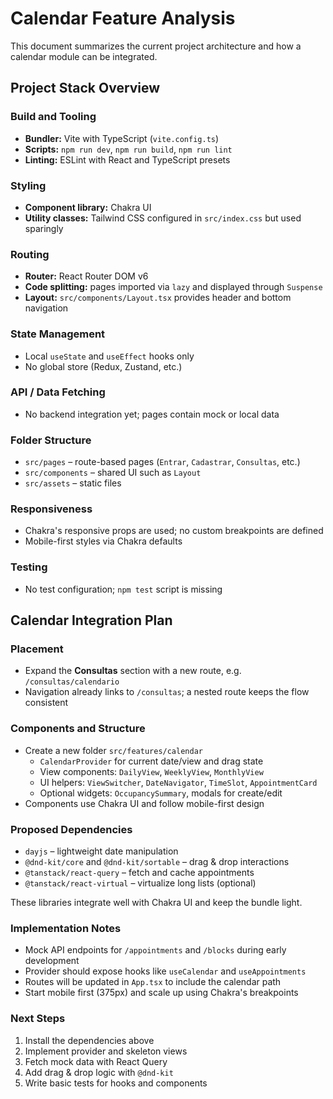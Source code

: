 # Calendar Feature Analysis

This document summarizes the current project architecture and how a calendar module can be integrated.

## Project Stack Overview

### Build and Tooling
- **Bundler:** Vite with TypeScript (`vite.config.ts`)
- **Scripts:** `npm run dev`, `npm run build`, `npm run lint`
- **Linting:** ESLint with React and TypeScript presets

### Styling
- **Component library:** Chakra UI
- **Utility classes:** Tailwind CSS configured in `src/index.css` but used sparingly

### Routing
- **Router:** React Router DOM v6
- **Code splitting:** pages imported via `lazy` and displayed through `Suspense`
- **Layout:** `src/components/Layout.tsx` provides header and bottom navigation

### State Management
- Local `useState` and `useEffect` hooks only
- No global store (Redux, Zustand, etc.)

### API / Data Fetching
- No backend integration yet; pages contain mock or local data

### Folder Structure
- `src/pages` – route-based pages (`Entrar`, `Cadastrar`, `Consultas`, etc.)
- `src/components` – shared UI such as `Layout`
- `src/assets` – static files

### Responsiveness
- Chakra's responsive props are used; no custom breakpoints are defined
- Mobile-first styles via Chakra defaults

### Testing
- No test configuration; `npm test` script is missing

## Calendar Integration Plan

### Placement
- Expand the **Consultas** section with a new route, e.g. `/consultas/calendario`
- Navigation already links to `/consultas`; a nested route keeps the flow consistent

### Components and Structure
- Create a new folder `src/features/calendar`
  - `CalendarProvider` for current date/view and drag state
  - View components: `DailyView`, `WeeklyView`, `MonthlyView`
  - UI helpers: `ViewSwitcher`, `DateNavigator`, `TimeSlot`, `AppointmentCard`
  - Optional widgets: `OccupancySummary`, modals for create/edit
- Components use Chakra UI and follow mobile-first design

### Proposed Dependencies
- `dayjs` – lightweight date manipulation
- `@dnd-kit/core` and `@dnd-kit/sortable` – drag & drop interactions
- `@tanstack/react-query` – fetch and cache appointments
- `@tanstack/react-virtual` – virtualize long lists (optional)

These libraries integrate well with Chakra UI and keep the bundle light.

### Implementation Notes
- Mock API endpoints for `/appointments` and `/blocks` during early development
- Provider should expose hooks like `useCalendar` and `useAppointments`
- Routes will be updated in `App.tsx` to include the calendar path
- Start mobile first (375px) and scale up using Chakra's breakpoints

### Next Steps
1. Install the dependencies above
2. Implement provider and skeleton views
3. Fetch mock data with React Query
4. Add drag & drop logic with `@dnd-kit`
5. Write basic tests for hooks and components
